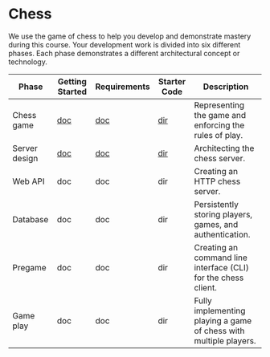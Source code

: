 # Chess

We use the game of chess to help you develop and demonstrate mastery during this course. Your development work is divided into six different phases. Each phase demonstrates a different architectural concept or technology.

| Phase         | Getting Started                         | Requirements                          | Starter Code                      | Description                                                       |
| ------------- | --------------------------------------- | ------------------------------------- | --------------------------------- | ----------------------------------------------------------------- |
| Chess game    | [doc](chess-game/getting-started.md)    | [doc](chess-game/chess-game.md)       | [dir](chess-game/starter-code)    | Representing the game and enforcing the rules of play.            |
| Server design | [doc](server-design/getting-started.md) | [doc](server-design/server-design.md) | [dir](server-design/starter-code) | Architecting the chess server.                                    |
| Web API       | doc                                     | doc                                   | dir                               | Creating an HTTP chess server.                                    |
| Database      | doc                                     | doc                                   | dir                               | Persistently storing players, games, and authentication.          |
| Pregame       | doc                                     | doc                                   | dir                               | Creating an command line interface (CLI) for the chess client.    |
| Game play     | doc                                     | doc                                   | dir                               | Fully implementing playing a game of chess with multiple players. |
